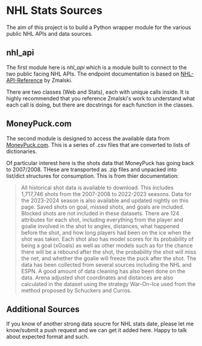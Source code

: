 # NHL Stats Sources

The aim of this project is to build a Python wrapper module for the various public NHL APIs and data sources. 

## nhl_api

The first module here is *nhl_api* which is a module built to connect to the two public facing NHL APIs. The endpoint documentation is based on [NHL-API-Reference](https://github.com/Zmalski/NHL-API-Reference) by Zmalski.

There are two classes (Web and Stats), each with unique calls inside. It is highly recommended that you reference Zmalski's work to understand what each call is doing, but there are docstrings for each function in the classes.

## MoneyPuck.com

The second module is designed to access the available data from [MoneyPuck.com](https://moneypuck.com/data.htm). This is a series of .csv files that are converted to lists of dictionaries.

Of particular interest here is the shots data that MoneyPuck has going back to 2007/2008. THese are transported as .zip files and unpacked into list/dict structures for consumption. This is from thier documentation:

> All historical shot data is available to download. This includes 1,717,746 shots from the 2007-2008 to 2022-2023 seasons. Data for the 2023-2024 season is also available and updated nightly on this page. Saved shots on goal, missed shots, and goals are included. Blocked shots are not included in these datasets. There are 124 attributes for each shot, including everything from the player and goalie involved in the shot to angles, distances, what happened before the shot, and how long players had been on the ice when the shot was taken. Each shot also has model scores for its probability of being a goal (xGoals) as well as other models such as for the chance there will be a rebound after the shot, the probability the shot will miss the net, and whether the goalie will freeze the puck after the shot. The data has been collected from several sources including the NHL and ESPN. A good amount of data cleaning has also been done on the data. Arena adjusted shot coordinates and distances are also calculated in the dataset using the strategy War-On-Ice used from the method proposed by Schuckers and Curros.

## Additional Sources

If you know of another strong data soucre for NHL stats date, please let me know/submit a push request and we can get it added here. Happy to talk about expected format and such.